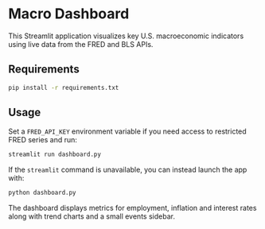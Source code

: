 # Macro Dashboard

This Streamlit application visualizes key U.S. macroeconomic indicators using live data from the FRED and BLS APIs.

## Requirements

```bash
pip install -r requirements.txt
```

## Usage

Set a `FRED_API_KEY` environment variable if you need access to restricted FRED
series and run:

```bash
streamlit run dashboard.py
```

If the `streamlit` command is unavailable, you can instead launch the app with:

```bash
python dashboard.py
```

The dashboard displays metrics for employment, inflation and interest rates along with trend charts and a small events sidebar.
